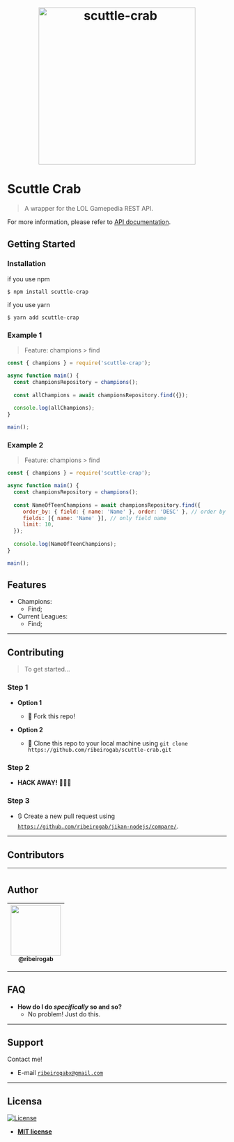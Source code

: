 <h1 align="center">
<img src="https://raw.githubusercontent.com/ribeirogab/scuttle-crab/master/examples/logo.png" alt="scuttle-crab" width="360"/>
</h1>

# Scuttle Crab
> A wrapper for the LOL Gamepedia REST API.

For more information, please refer to [API documentation](https://lol.gamepedia.com/Help:API_Documentation).

## Getting Started 

### Installation

if you use npm
```
$ npm install scuttle-crap
```

if you use yarn
```
$ yarn add scuttle-crap
```

### Example 1

> Feature: champions > find
```js
const { champions } = require('scuttle-crap');

async function main() {
  const championsRepository = champions();
  
  const allChampions = await championsRepository.find({});
  
  console.log(allChampions);
}

main(); 
```

### Example 2

> Feature: champions > find
```js
const { champions } = require('scuttle-crap');

async function main() {
  const championsRepository = champions();
  
  const NameOfTeenChampions = await championsRepository.find({ 
     order_by: { field: { name: 'Name' }, order: 'DESC' }, // order by name
     fields: [{ name: 'Name' }], // only field name
     limit: 10,
  });
  
  console.log(NameOfTeenChampions);
}

main(); 
```



## Features
- Champions:
  - Find;
- Current Leagues:
  - Find;

---

## Contributing

> To get started...

### Step 1

- **Option 1**
    - 🍴  Fork this repo!

- **Option 2**
    - 👯  Clone this repo to your local machine using `git clone https://github.com/ribeirogab/scuttle-crab.git`

### Step 2

- **HACK AWAY!** 🔨🔨🔨

### Step 3

- 🔃  Create a new pull request using <a href="https://github.com/ribeirogab/jikan-nodejs/compare/" target="_blank">`https://github.com/ribeirogab/jikan-nodejs/compare/`</a>.

---

## Contributors

| <img width="115"> | <img width="115"> | <img width="115"> | <img width="115"> | <img width="115"> | <img width="115"> |
|:-:|:-:|:-:|:-:|:-:|:-:| 

## Author

| [<img src="https://avatars3.githubusercontent.com/u/44847326?s=400&u=30a156f0a61f81eaa137cb286ed13e9527916039&v=4" width="115"><br><sub>@ribeirogab</sub>](https://github.com/ribeirogab) |
| :---: |

---

## FAQ

- **How do I do *specifically* so and so?**
    - No problem! Just do this.
    
---

## Support

Contact me!

- E-mail <a href="mailto:ribeirogabx@gmail.com" target="_blank">`ribeirogabx@gmail.com`</a>

---

## Licensa

[![License](http://img.shields.io/:license-mit-blue.svg?style=flat-square)](http://badges.mit-license.org)

- **[MIT license](http://opensource.org/licenses/mit-license.php)**
